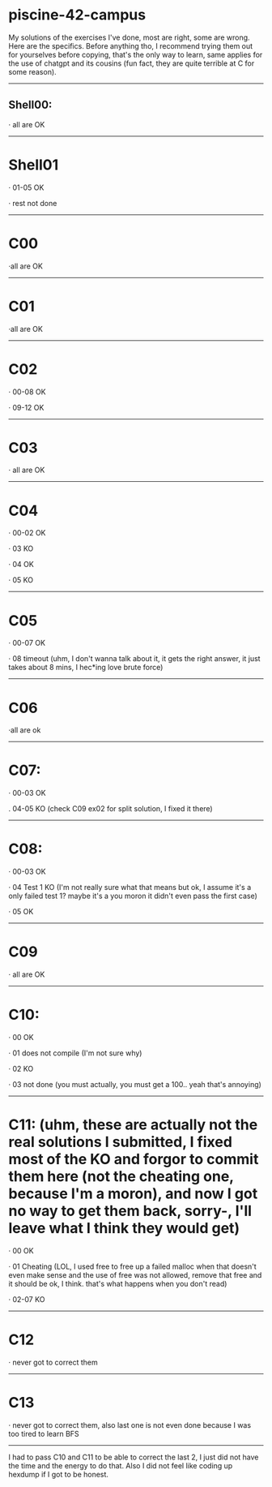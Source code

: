 # piscine-42-campus

My solutions of the exercises I've done, most are right, some are wrong. Here are the specifics.
Before anything tho, I recommend trying them out for yourselves before copying, that's the only way to learn, same applies for the use of chatgpt and its cousins (fun fact, they are quite terrible at C for some reason).


-----------------------------------------------------------------------------------------------------------------


## Shell00:

· all are OK


-----------------------------------------------------------------------------------------------------------------


# Shell01

· 01-05 OK

· rest not done


-----------------------------------------------------------------------------------------------------------------


# C00

·all are OK


-----------------------------------------------------------------------------------------------------------------


# C01

·all are OK


-----------------------------------------------------------------------------------------------------------------


# C02

· 00-08 OK

· 09-12 OK


-----------------------------------------------------------------------------------------------------------------


# C03

· all are OK


-----------------------------------------------------------------------------------------------------------------


# C04

· 00-02 OK

· 03 KO

· 04 OK

· 05 KO


-----------------------------------------------------------------------------------------------------------------


# C05

· 00-07 OK

· 08 timeout (uhm, I don't wanna talk about it, it gets the right answer, it just takes about 8 mins, I hec*ing love brute force)


-----------------------------------------------------------------------------------------------------------------


# C06

·all are ok


-----------------------------------------------------------------------------------------------------------------


# C07:

· 00-03 OK

. 04-05 KO (check C09 ex02 for split solution, I fixed it there)


-----------------------------------------------------------------------------------------------------------------


# C08:

· 00-03 OK

· 04 Test 1 KO (I'm not really sure what that means but ok, I assume it's a only failed test 1? maybe it's a you moron it didn't even pass the first case)

· 05 OK


-----------------------------------------------------------------------------------------------------------------


# C09

· all are OK


-----------------------------------------------------------------------------------------------------------------


# C10:

· 00 OK

· 01 does not compile (I'm not sure why)

· 02 KO

· 03 not done (you must actually, you must get a 100.. yeah that's annoying)


-----------------------------------------------------------------------------------------------------------------


# C11: (uhm, these are actually not the real solutions I submitted, I fixed most of the KO and forgor to commit them here (not the cheating one, because I'm a moron), and now I got no way to get them back, sorry-, I'll leave what I think they would get)

· 00 OK

· 01 Cheating (LOL, I used free to free up a failed malloc when that doesn't even make sense and the use of free was not allowed, remove that free and it should be ok, I think. that's what happens when you don't read)

· 02-07 KO


-----------------------------------------------------------------------------------------------------------------


# C12

· never got to correct them


-----------------------------------------------------------------------------------------------------------------


# C13

· never got to correct them, also last one is not even done because I was too tired to learn BFS


-----------------------------------------------------------------------------------------------------------------


I had to pass C10 and C11 to be able to correct the last 2, I just did not have the time and the energy to do that. Also I did not feel like coding up hexdump if I got to be honest.

